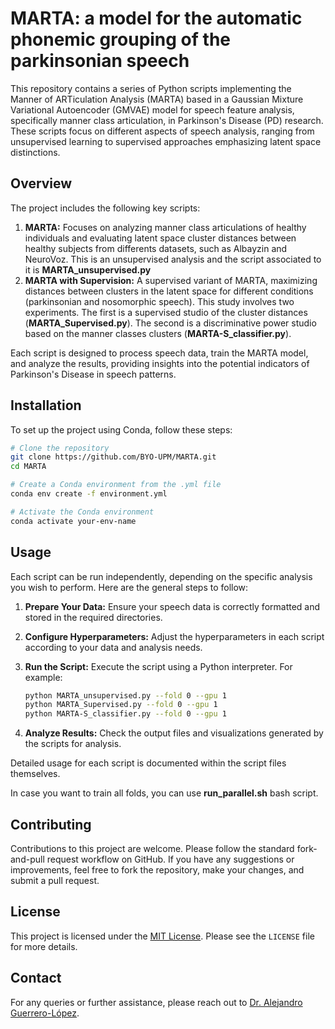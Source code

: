 # MARTA: a model for the automatic phonemic grouping of the parkinsonian speech

This repository contains a series of Python scripts implementing the Manner of ARTiculation Analysis (MARTA) based in a Gaussian Mixture Variational Autoencoder (GMVAE) model for speech feature analysis, specifically manner class articulation, in Parkinson's Disease (PD) research. These scripts focus on different aspects of speech analysis, ranging from unsupervised learning to supervised approaches emphasizing latent space distinctions.

## Overview

The project includes the following key scripts:

1. **MARTA:** Focuses on analyzing manner class articulations of healthy individuals and evaluating latent space cluster distances between healthy subjects from differents datasets, such as Albayzin and NeuroVoz. This is an unsupervised analysis and the script associated to it is __MARTA_unsupervised.py__
2. **MARTA with Supervision:** A supervised variant of MARTA, maximizing distances between clusters in the latent space for different conditions (parkinsonian and nosomorphic speech). This study involves two experiments. The first is a supervised studio of the cluster distances (__MARTA_Supervised.py__). The second is a discriminative power studio based on the manner classes clusters (__MARTA-S_classifier.py__).

Each script is designed to process speech data, train the MARTA model, and analyze the results, providing insights into the potential indicators of Parkinson's Disease in speech patterns.

## Installation

To set up the project using Conda, follow these steps:

```bash
# Clone the repository
git clone https://github.com/BYO-UPM/MARTA.git
cd MARTA

# Create a Conda environment from the .yml file
conda env create -f environment.yml

# Activate the Conda environment
conda activate your-env-name
```

## Usage

Each script can be run independently, depending on the specific analysis you wish to perform. Here are the general steps to follow:

1. **Prepare Your Data:** Ensure your speech data is correctly formatted and stored in the required directories.
2. **Configure Hyperparameters:** Adjust the hyperparameters in each script according to your data and analysis needs.
3. **Run the Script:** Execute the script using a Python interpreter. For example:

   ```bash
   python MARTA_unsupervised.py --fold 0 --gpu 1
   python MARTA_Supervised.py --fold 0 --gpu 1
   python MARTA-S_classifier.py --fold 0 --gpu 1
   ```

4. **Analyze Results:** Check the output files and visualizations generated by the scripts for analysis.

Detailed usage for each script is documented within the script files themselves.

In case you want to train all folds, you can use __run_parallel.sh__ bash script.

## Contributing

Contributions to this project are welcome. Please follow the standard fork-and-pull request workflow on GitHub. If you have any suggestions or improvements, feel free to fork the repository, make your changes, and submit a pull request.

## License

This project is licensed under the [MIT License](LICENSE). Please see the `LICENSE` file for more details.

## Contact

For any queries or further assistance, please reach out to [Dr. Alejandro Guerrero-López](mailto:alejandro.guerrero@upm.es).
